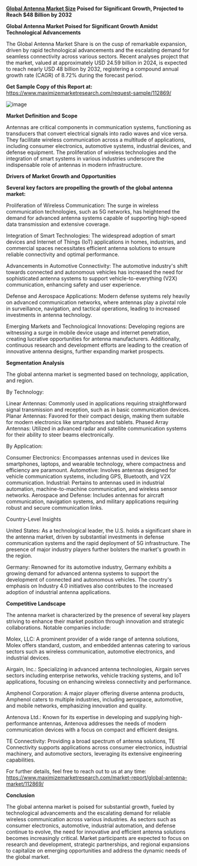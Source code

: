 **[Global Antenna Market Size](https://www.maximizemarketresearch.com/market-report/global-antenna-market/112869/) Poised for Significant Growth, Projected to Reach $48 Billion by 2032**

**Global Antenna Market Poised for Significant Growth Amidst Technological Advancements**

The Global Antenna Market Share is on the cusp of remarkable expansion, driven by rapid technological advancements and the escalating demand for seamless connectivity across various sectors. Recent analyses project that the market, valued at approximately USD 24.59 billion in 2024, is expected to reach nearly USD 48 billion by 2032, registering a compound annual growth rate (CAGR) of 8.72% during the forecast period.

**Get Sample Copy of this Report at:** https://www.maximizemarketresearch.com/request-sample/112869/ 

![image](https://github.com/user-attachments/assets/d593a809-ce46-476d-8eea-567ea4fdf5c1)


**Market Definition and Scope**

Antennas are critical components in communication systems, functioning as transducers that convert electrical signals into radio waves and vice versa. They facilitate wireless communication across a multitude of applications, including consumer electronics, automotive systems, industrial devices, and defense equipment. The proliferation of wireless technologies and the integration of smart systems in various industries underscore the indispensable role of antennas in modern infrastructure.

**Drivers of Market Growth and Opportunities**

**Several key factors are propelling the growth of the global antenna market:**

Proliferation of Wireless Communication: The surge in wireless communication technologies, such as 5G networks, has heightened the demand for advanced antenna systems capable of supporting high-speed data transmission and extensive coverage.

Integration of Smart Technologies: The widespread adoption of smart devices and Internet of Things (IoT) applications in homes, industries, and commercial spaces necessitates efficient antenna solutions to ensure reliable connectivity and optimal performance.

Advancements in Automotive Connectivity: The automotive industry's shift towards connected and autonomous vehicles has increased the need for sophisticated antenna systems to support vehicle-to-everything (V2X) communication, enhancing safety and user experience.

Defense and Aerospace Applications: Modern defense systems rely heavily on advanced communication networks, where antennas play a pivotal role in surveillance, navigation, and tactical operations, leading to increased investments in antenna technology.

Emerging Markets and Technological Innovations: Developing regions are witnessing a surge in mobile device usage and internet penetration, creating lucrative opportunities for antenna manufacturers. Additionally, continuous research and development efforts are leading to the creation of innovative antenna designs, further expanding market prospects.

**Segmentation Analysis**

The global antenna market is segmented based on technology, application, and region.

By Technology:

Linear Antennas: Commonly used in applications requiring straightforward signal transmission and reception, such as in basic communication devices.
Planar Antennas: Favored for their compact design, making them suitable for modern electronics like smartphones and tablets.
Phased Array Antennas: Utilized in advanced radar and satellite communication systems for their ability to steer beams electronically.

By Application:

Consumer Electronics: Encompasses antennas used in devices like smartphones, laptops, and wearable technology, where compactness and efficiency are paramount.
Automotive: Involves antennas designed for vehicle communication systems, including GPS, Bluetooth, and V2X communication.
Industrial: Pertains to antennas used in industrial automation, machine-to-machine communication, and wireless sensor networks.
Aerospace and Defense: Includes antennas for aircraft communication, navigation systems, and military applications requiring robust and secure communication links.

Country-Level Insights

United States: As a technological leader, the U.S. holds a significant share in the antenna market, driven by substantial investments in defense communication systems and the rapid deployment of 5G infrastructure. The presence of major industry players further bolsters the market's growth in the region.

Germany: Renowned for its automotive industry, Germany exhibits a growing demand for advanced antenna systems to support the development of connected and autonomous vehicles. The country's emphasis on Industry 4.0 initiatives also contributes to the increased adoption of industrial antenna applications.

**Competitive Landscape**

The antenna market is characterized by the presence of several key players striving to enhance their market position through innovation and strategic collaborations. Notable companies include:

Molex, LLC: A prominent provider of a wide range of antenna solutions, Molex offers standard, custom, and embedded antennas catering to various sectors such as wireless communication, automotive electronics, and industrial devices.

Airgain, Inc.: Specializing in advanced antenna technologies, Airgain serves sectors including enterprise networks, vehicle tracking systems, and IoT applications, focusing on enhancing wireless connectivity and performance.

Amphenol Corporation: A major player offering diverse antenna products, Amphenol caters to multiple industries, including aerospace, automotive, and mobile networks, emphasizing innovation and quality.

Antenova Ltd.: Known for its expertise in developing and supplying high-performance antennas, Antenova addresses the needs of modern communication devices with a focus on compact and efficient designs.

TE Connectivity: Providing a broad spectrum of antenna solutions, TE Connectivity supports applications across consumer electronics, industrial machinery, and automotive sectors, leveraging its extensive engineering capabilities.

For further details, feel free to reach out to us at any time: https://www.maximizemarketresearch.com/market-report/global-antenna-market/112869/ 

**Conclusion**

The global antenna market is poised for substantial growth, fueled by technological advancements and the escalating demand for reliable wireless communication across various industries. As sectors such as consumer electronics, automotive, industrial automation, and defense continue to evolve, the need for innovative and efficient antenna solutions becomes increasingly critical. Market participants are expected to focus on research and development, strategic partnerships, and regional expansions to capitalize on emerging opportunities and address the dynamic needs of the global market.
